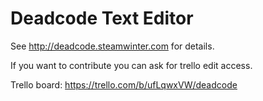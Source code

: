 # Deadcode Text Editor #

See http://deadcode.steamwinter.com for details.

If you want to contribute you can ask for trello edit access.

Trello board: https://trello.com/b/ufLqwxVW/deadcode
